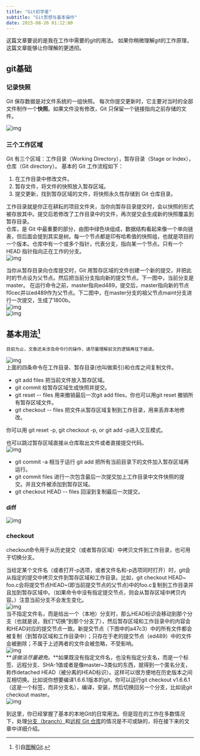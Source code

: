 ```yaml
---
title: "Git初学者"
subtitle: "Git思想与基本操作"
date: 2015-08-26 01:12:00
---
```

这篇文章要说的是我在工作中需要的git的用法。 如果你稍微理解git的工作原理，这篇文章能够让你理解的更透彻。  
<!--more-->

## git基础  

### 记录快照
Git 保存数据是对文件系统的一组快照。 每次你提交更新时，它主要对当时的全部文件制作一个**快照**。如果文件没有修改，Git 只保留一个链接指向之前存储的文件。  

![img](https://git-scm.com/book/en/v2/book/01-introduction/images/snapshots.png "title")  

### 三个工作区域
Git 有三个区域：工作目录（Working Directory），暂存目录（Stage or Index），仓库（Git directory）。
基本的 Git 工作流程如下：  
1. 在工作目录中修改文件。  
2. 暂存文件，将文件的快照放入暂存区域。  
3. 提交更新，找到暂存区域的文件，将快照永久性存储到 Git 仓库目录。  

工作目录就是你正在耕耘的项目文件夹，当你向暂存目录提交时，会以快照的形式被存放其中。提交后若修改了工作目录中的文件，再次提交会生成新的快照覆盖到暂存目录。  
仓库，是 Git 中最重要的部分，由图中绿色块组成，数据结构看起来像一个单向链表，但后面会提到其实是树。每一个节点都是印有哈希值的快照组，也就是项目的一个版本。仓库中有一个或多个指针，代表分支，指向某一个节点。只有一个 HEAD 指针指向正在工作的分支。  
![img](http://marklodato.github.io/visual-git-guide/conventions.svg "title")  

当你从暂存目录向仓库提交时，Git 用暂存区域的文件创建一个新的提交，并把此时的节点设为父节点。然后把当前分支指向新的提交节点。下一图中，当前分支是master。 在运行命令之前，master指向ed489，提交后，master指向新的节点f0cec并以ed489作为父节点。下二图中，在master分支的祖父节点maint分支进行一次提交，生成了1800b。  
![img](http://marklodato.github.io/visual-git-guide/commit-master.svg "title")  
![img](http://marklodato.github.io/visual-git-guide/commit-maint.svg "title")   

## 基本用法[^1]

[^1]: 引自[图解Git](https://marklodato.github.io/visual-git-guide/index-zh-cn.html "图解Git").  

```
目前为止，文章还未涉及命令行的操作，请尽量理解前文的逻辑再往下细读。  
```  

![img](https://marklodato.github.io/visual-git-guide/basic-usage.svg "title")  
上面的四条命令在工作目录、暂存目录(也叫做索引)和仓库之间复制文件。
* git add files 把当前文件放入暂存区域。  
* git commit 给暂存区域生成快照并提交。
* git reset -- files 用来撤销最后一次git add files，你也可以用git reset 撤销所有暂存区域文件。
* git checkout -- files 把文件从暂存区域复制到工作目录，用来丢弃本地修改。  

你可以用 git reset -p, git checkout -p, or git add -p进入交互模式。

也可以跳过暂存区域直接从仓库取出文件或者直接提交代码。  
![img](https://marklodato.github.io/visual-git-guide/basic-usage-2.svg "title")
   
* git commit -a 相当于运行 git add 把所有当前目录下的文件加入暂存区域再运行。  
* git commit files 进行一次包含最后一次提交加上工作目录中文件快照的提交。并且文件被添加到暂存区域。  
* git checkout HEAD -- files 回滚到复制最后一次提交。  

### diff  
![img](https://marklodato.github.io/visual-git-guide/diff.svg "title")

### checkout
checkout命令用于从历史提交（或者暂存区域）中拷贝文件到工作目录，也可用于切换分支。

当给定某个文件名（或者打开-p选项，或者文件名和-p选项同时打开）时，git会从指定的提交中拷贝文件到暂存区域和工作目录。比如，git checkout HEAD~ foo.c会将提交节点HEAD~(即当前提交节点的父节点)中的foo.c复制到工作目录并且加到暂存区域中。（如果命令中没有指定提交节点，则会从暂存区域中拷贝内容。）注意当前分支不会发生变化。  
![img](https://marklodato.github.io/visual-git-guide/checkout-files.svg "title")  
当不指定文件名，而是给出一个（本地）分支时，那么HEAD标识会移动到那个分支（也就是说，我们“切换”到那个分支了），然后暂存区域和工作目录中的内容会和HEAD对应的提交节点一致。新提交节点（下图中的a47c3）中的所有文件都会被复制（到暂存区域和工作目录中）；只存在于老的提交节点（ed489）中的文件会被删除；不属于上述两者的文件会被忽略，不受影响。  
![img](https://marklodato.github.io/visual-git-guide/checkout-branch.svg "title")  
**_该做法尽量避免。_**如果既没有指定文件名，也没有指定分支名，而是一个标签、远程分支、SHA-1值或者是像master~3类似的东西，就得到一个匿名分支，称作detached HEAD（被分离的HEAD标识）。这样可以很方便地在历史版本之间互相切换。比如说你想要编译1.6.6.1版本的git，你可以运行git checkout v1.6.6.1（这是一个标签，而非分支名），编译，安装，然后切换回另一个分支，比如说git checkout master。  
![img](https://marklodato.github.io/visual-git-guide/checkout-detached.svg "title")  

到这里，你已经掌握了基本的本地Git的日常用法。但是现在的工作在多数情况下，处理[分支（branch）]()和[远程 Git 仓库]()的情况是不可或缺的，将在接下来的文章中详细介绍。

